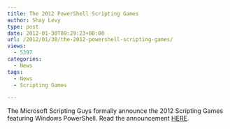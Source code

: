 ```yaml
---
title: The 2012 PowerShell Scripting Games
author: Shay Levy
type: post
date: 2012-01-30T09:29:23+00:00
url: /2012/01/30/the-2012-powershell-scripting-games/
views:
  - 5397
categories:
  - News
tags:
  - News
  - Scripting Games

---
```

The Microsoft Scripting Guys formally announce the 2012 Scripting Games featuring Windows PowerShell. Read the announcement [HERE][1].

[1]: http://blogs.technet.com/b/heyscriptingguy/archive/2012/01/30/scripting-guys-announce-the-2012-powershell-scripting-games.aspx